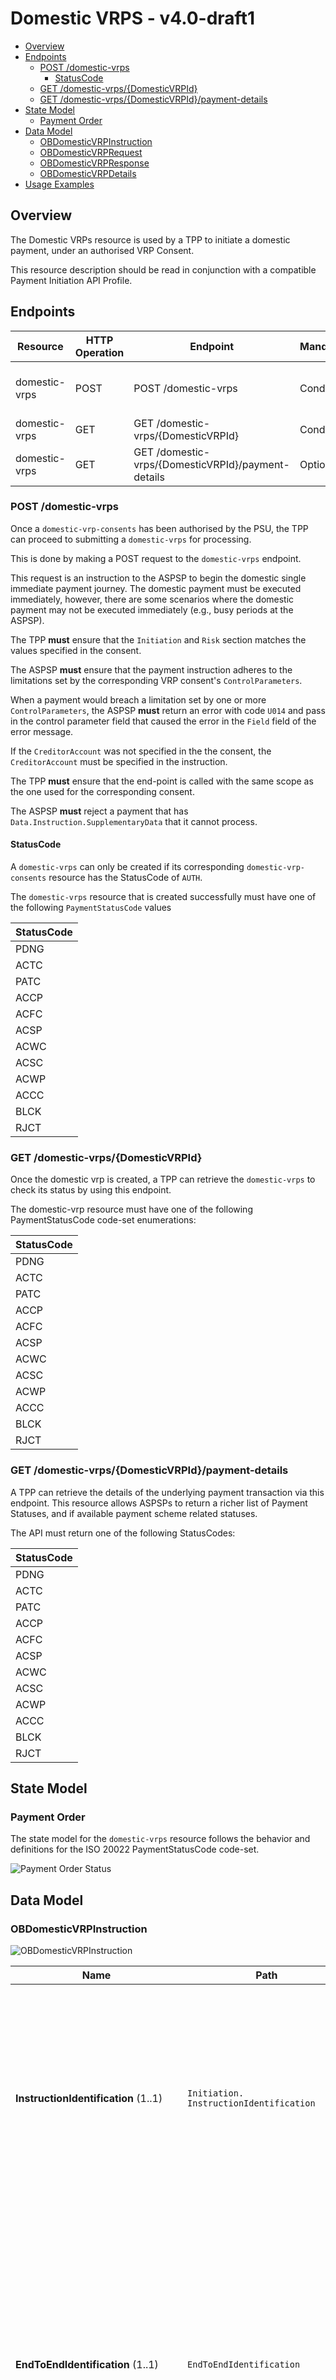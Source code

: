 # Domestic VRPS - v4.0-draft1 <!-- omit in toc -->

- [Overview](#overview)
- [Endpoints](#endpoints)
  - [POST /domestic-vrps](#post-domestic-vrps)
    - [StatusCode](#statuscode)
  - [GET /domestic-vrps/{DomesticVRPId}](#get-domestic-vrpsdomesticvrpid)
  - [GET /domestic-vrps/{DomesticVRPId}/payment-details](#get-domestic-vrpsdomesticvrpidpayment-details)
- [State Model](#state-model)
  - [Payment Order](#payment-order)
- [Data Model](#data-model)
  - [OBDomesticVRPInstruction](#obdomesticvrpinstruction)
  - [OBDomesticVRPRequest](#obdomesticvrprequest)
  - [OBDomesticVRPResponse](#obdomesticvrpresponse)
  - [OBDomesticVRPDetails](#obdomesticvrpdetails)
- [Usage Examples](#usage-examples)

## Overview

The Domestic VRPs resource is used by a TPP to initiate a domestic payment, under an authorised VRP Consent.

This resource description should be read in conjunction with a compatible Payment Initiation API Profile.

## Endpoints

| Resource |HTTP Operation |Endpoint |Mandatory |Scope |Grant Type |Message Signing |Idempotency Key |Request Object |Response Object |
| -------- |-------------- |-------- |----------- |----- |---------- |--------------- |--------------- |-------------- |--------------- |
| domestic-vrps |POST |POST /domestic-vrps | Conditional |payments |Authorization Code |Signed Request Signed Response |Yes | OBDomesticVRPRequest |OBDomesticVRPResponse |
| domestic-vrps |GET |GET /domestic-vrps/{DomesticVRPId} | Conditional |payments |Client Credentials |Signed Response |No |NA |OBDomesticVRPResponse |
| domestic-vrps |GET |GET /domestic-vrps/{DomesticVRPId}/payment-details | Optional |payments |Client Credentials |Signed Response |No |NA |OBDomesticVRPDetails |

### POST /domestic-vrps

Once a `domestic-vrp-consents` has been authorised by the PSU, the TPP can proceed to submitting a `domestic-vrps` for processing.

This is done by making a POST request to the `domestic-vrps` endpoint.

This request is an instruction to the ASPSP to begin the domestic single immediate payment journey. The domestic payment must be executed immediately, however, there are some scenarios where the domestic payment may not be executed immediately (e.g., busy periods at the ASPSP).

The TPP **must** ensure that the `Initiation` and `Risk` section matches the values specified in the consent.

The ASPSP **must** ensure that the payment instruction adheres to the limitations set by the corresponding VRP consent's `ControlParameters`.

When a payment would breach a limitation set by one or more `ControlParameters`, the ASPSP **must** return an error with code `U014` and pass in the control parameter field that caused the error in the `Field` field of the error message.

If the `CreditorAccount` was not specified in the the consent, the `CreditorAccount` must be specified in the instruction.

The TPP **must** ensure that the end-point is called with the same scope as the one used for the corresponding consent.

The ASPSP **must** reject a payment that has `Data.Instruction.SupplementaryData` that it cannot process.

#### StatusCode

A `domestic-vrps` can only be created if its corresponding `domestic-vrp-consents` resource has the StatusCode of `AUTH`.

The `domestic-vrps` resource that is created successfully must have one of the following `PaymentStatusCode` values

| StatusCode |
| ------ |
| PDNG |
| ACTC |
| PATC |
| ACCP |
| ACFC |
| ACSP |
| ACWC |
| ACSC |
| ACWP |
| ACCC |
| BLCK |
| RJCT |

### GET /domestic-vrps/{DomesticVRPId}

Once the domestic vrp is created, a TPP can retrieve the `domestic-vrps` to check its status by using this endpoint.

The domestic-vrp resource must have one of the following PaymentStatusCode code-set enumerations:

| StatusCode |
| ------ |
| PDNG |
| ACTC |
| PATC |
| ACCP |
| ACFC |
| ACSP |
| ACWC |
| ACSC |
| ACWP |
| ACCC |
| BLCK |
| RJCT |

### GET /domestic-vrps/{DomesticVRPId}/payment-details

A TPP can retrieve the details of the underlying payment transaction via this endpoint. This resource allows ASPSPs to return a richer list of Payment Statuses, and if available payment scheme related statuses.

The API must return one of the following StatusCodes:

| StatusCode |
| ------ |
| PDNG |
| ACTC |
| PATC |
| ACCP |
| ACFC |
| ACSP |
| ACWC |
| ACSC |
| ACWP |
| ACCC |
| BLCK |
| RJCT |

## State Model

### Payment Order

The state model for the `domestic-vrps` resource follows the behavior and definitions for the ISO 20022 PaymentStatusCode code-set.

![Payment Order Status](./images/PIS_PO_Statuses.png)


## Data Model

### OBDomesticVRPInstruction

![OBDomesticVRPInstruction](./images/OBDomesticVRPInstruction.svg)

| Name |Path |Definition | Type |
| ---- |-----|---------- |------|
| __InstructionIdentification__ (1..1) | `Initiation. InstructionIdentification` |Unique identification as assigned by an instructing party for an instructed party to unambiguously identify the instruction. Usage: the instruction identification is a point to point reference that can be used between the instructing party and the instructed party to refer to the individual instruction. It can be included in several messages related to the instruction. |Max35Text
| __EndToEndIdentification__ (1..1) | `EndToEndIdentification` |Unique identification assigned by the initiating party to unambiguously identify the transaction. This identification is passed on, unchanged, throughout the entire end-to-end chain. Usage: The end-to-end identification can be used for reconciliation or to link tasks relating to the transaction. It can be included in several messages related to the transaction. OB: The Faster Payments Scheme can only access 31 characters for the EndToEndIdentification field. |Max35Text
| __RemittanceInformation__ (0..1) | `RemittanceInformation` |Information supplied to enable the matching of an entry with the items that the transfer is intended to settle, such as commercial invoices in an accounts' receivable system. | OBRemittanceInformation1 
| __Structured__ (0..*) |`RemittanceInformation. Structured` |Information supplied to enable the matching/reconciliation of an entry with the items that the payment is intended to settle, such as commercial invoices in an accounts' receivable system, in an structured form. |OBRemittanceInformationStructured
| __ReferredDocumentInformation__ (0..*) |`RemittanceInformation . Structured. ReferredDocumentInformation` |rovides the identification and the content of the referred document |OBReferredDocumentInformation
| __ReferredDocumentAmount__ (0..1) |`RemittanceInformation. . Structured. ReferredDocumentAmount` |Provides details on the amounts of the referred document |OBReferredDocumentAmount |OBReferredDocumentAmount| 
| __CreditorReferenceInformation__ (0..1) |`RemittanceInformation. Structured. ReferredDocumentAmount`  |Reference information provided by the creditor to allow the identification of the underlying documents |OBCreditorReferenceInformation
| __Invoicer__ (0..1) |`RemittanceInformation. Structured. Invoicer`  |Identification of the organisation issuing the invoice, when it is different from the creditor or ultimate creditor |OBInvoicer
| __Invoicee__ (0..1) |`RemittanceInformation. Structured. Invoicee`  |Identification of the party to whom an invoice is issued, when it is different from the debtor or ultimate debtor  |OBInvoicee
| __TaxRemittance__ (0..1) |`RemittanceInformation. Structured. TaxRemittance` |Provides remittance information about a payment made for tax-related purposes |OBTaxRemittance|
| __AdditionalRemittanceInformation__ (0..3)|`RemittanceInformation. Structured. AdditionalRemittanceInformation`|Additional information, in free text form, to complement the structured remittance information |OBAdditionalRemittanceInformation
| __Unstructured__ |0..* |`RemittanceInformation. Unstructured.` |Information supplied to enable the matching/reconciliation of an entry with the items that the payment is intended to settle, such as commercial invoices in an accounts' receivable system, in an unstructured form. |Max140Text
| __LocalInstrument__ (0..1) | `LocalInstrument` |User community specific instrument. Usage: This element is used to specify a local instrument, local clearing option and/or further qualify the service or service level. |OBExternalLocalInstrument1Code
| __InstructedAmount__ (1..1) | `InstructedAmount` |Amount of money to be moved between the debtor and creditor, before deduction of charges, expressed in the currency as ordered by the initiating party. Usage: This amount has to be transported unchanged through the transaction chain. | OBActiveOrHistoricCurrencyAndAmount
| __Amount__ (1..1) |`InstructedAmount. Amount` |A number of monetary units specified in an active currency where the unit of currency is explicit and compliant with ISO 4217. |OBActiveCurrencyAndAmount_SimpleType | `^\d{1,13}$|^\d{1,13}\.\d{1,5}$`
| __Currency__ (1..1) | `InstructedAmount. Currency` |A code allocated to a currency by a Maintenance Agency under an international identification scheme, as described in the latest edition of the international standard ISO 4217 "Codes for the representation of currencies and funds". |ActiveOrHistoricCurrencyCode | `^[A-Z]{3,3}$`
| __CreditorAgent__ (0..1) | `CreditorAgent` | Financial institution servicing an account for the creditor.     | OBBranchAndFinancialInstitutionIdentification6
| __CreditorAccount__ (1..1) | `CreditorAccount`   |Unambiguous identification of the account of the creditor to which a credit entry will be posted as a result of the payment transaction.       |OBCashAccountCreditor3
| __SupplementaryData__ (0..1) | `SupplementaryData` | Additional information that can not be captured in the structured fields and/or any other specific block  | *

### OBDomesticVRPRequest

![OBDomesticVRPRequest](./images/OBDomesticVRPRequest.svg)

| Name                               | Path                            | Definition                                                                                                  | Type                                                  |
|------------------------------------|---------------------------------|-------------------------------------------------------------------------------------------------------------|-------------------------------------------------------|
| __Data__ (1..1)                    | `Data`                          |                                                                                                             |                                                       |
| __PSUAuthenticationMethod__ (1..1) | `Data. PSUAuthenticationMethod` | The authentication method that was used to authenicate the PSU.                                             | OBVRPAuthenticationMethods - Namespaced Enumeration   |
| __PSUInteractionType__ (0..1)      | `Data. PSUInteractionType`      | Indicates interaction type, currently if customer is present or not present.                                | OBVRPInteractionTypes                                 |
| __VRPType__ (1..1)      | `Data. VRPType`      |  	The type of payment being made under the VRP consent. This can be used to indicate whether this include sweeping payment or other ecommerce payments. 	                                | OBVRPConsentType - Namespaced Enumeration                                 |
| __ConsentId__ (1..1)               | `Data. ConsentId`               | Identifier for the Domestic VRP Consent that this payment is made under                                     | Max128Text                                            |
| __Initiation__ (1..1)              | `Data. Initiation`              | The parameters of the VRP consent that should remain unchanged for each payment under this VRP.             | OBDomesticVRPInitiation                               |
| __Instruction__ (1..1)             | `Data. Instruction`             | Specific instructions for this particular payment within the VRP consent                                    | [OBDomesticVRPInstruction](#OBDomesticVRPInstruction) |
| __RegulatoryReporting__ (0..10)                    | `Data. RegulatoryReporting`                          | Information needed due to regulatory and statutory requirements. | RegulatoryReporting3                                               |
| __DebitCreditReportingIndicator__ (0..1)                    | `Data. RegulatoryReporting. DebitCreditReportingIndicator`                          | Identifies whether the regulatory reporting information applies to the debit side, to the credit side or to both debit and credit sides of the transaction. | RegulatoryReportingType1Code                                               |
| __Authority__ (0..1)                    | `Data. RegulatoryReporting. Authority`                          | Entity requiring the regulatory reporting information. | RegulatoryAuthority2                                               |
| __Name__ (0..1)                    | `Data. RegulatoryReporting. Authority. Name`                          | Name of the entity requiring the regulatory reporting information. | Max140Text                                               |
| __Country__ (0..1)                    | `Data. RegulatoryReporting. Authority. Country`                          | Country of the entity that requires the regulatory reporting information. | CountryCode                                               |
| __Details__ (0..*)                    | `Data. RegulatoryReporting. Authority. Details`                          | Set of elements used to provide details on the regulatory reporting information. | StructuredRegulatoryReporting3                                               |
| __Type__ (0..1)                    | `Data. RegulatoryReporting. Authority. Details. Type`                          | Specifies the type of the information supplied in the regulatory reporting details. | Max35Text                                               |
| __Date__ (0..1)                    | `Data. RegulatoryReporting. Authority. Details. Date`                          | Date related to the specified type of regulatory reporting details. | Max35Text                                               |
| __Country__ (0..1)                    | `Data. RegulatoryReporting. Authority. Details. Country`                          | Country related to the specified type of regulatory reporting details. | CountryCode                                               |
| __Code__ (0..1)                    | `Data. RegulatoryReporting. Authority. Details. Code`                          | Specifies the nature, purpose, and reason for the transaction to be reported for regulatory and statutory requirements in a coded form. | Max10Text                                               |
| __Amount__ (0..1)                    | `Data. RegulatoryReporting. Authority. Details. Amount`                          | Amount of money to be reported for regulatory and statutory requirements. | OBActiveOrHistoricCurrencyAndAmount                                               |
| __Amount__ (1..1)                    | `Data. RegulatoryReporting. Authority. Details. Amount. Amount`                          | A number of monetary units specified in an active currency where the unit of currency is explicit and compliant with ISO 4217. |                                               |
| __Currency__ (1..1)                    | `Data. RegulatoryReporting. Authority. Details. Amount. Currency`                          | A code allocated to a currency by a Maintenance Agency under an international identification scheme, as described in the latest edition of the international standard ISO 4217 "Codes for the representation of currencies and funds". |ActiveOrHistoricCurrencyCode | ^[A-Z]{3,3}$                                                |
| __Information__ (0..*)                    | `Data. RegulatoryReporting. Authority. Details.  Information`                          | Additional details that cater for specific domestic regulatory requirements. |ActiveOrHistoricCurrencyCode | Max35Text                                                |
| __Risk__ (1..1)                    | `Risk`                          | The risk block for this payment. This must match the risk block for the corresponding Domestic VRP consent. | OBRisk1                                               |

### OBDomesticVRPResponse

![OBDomesticVRPResponse](./images/OBDomesticVRPResponse.svg)

| Name                                  | Path                               | Definition                                                                                                                                                                                                   | Type                                                                                                                              |
|---------------------------------------|------------------------------------|--------------------------------------------------------------------------------------------------------------------------------------------------------------------------------------------------------------|-----------------------------------------------------------------------------------------------------------------------------------|
| __Data__ (1..1)                       | `Data`                             |                                                                                                                                                                                                              |                                                                                                                                   |
| __DomesticVRPId__ (1..1)              | `Data. DomesticVRPId`              | OB: Unique identification as assigned by the ASPSP to uniquely identify the domestic payment resource.                                                                                                       | Max40Text                                                                                                                         |
| __ConsentId__ (1..1)                  | `Data. ConsentId`                  | Identifier for the Domestic VRP Consent that this payment is made under                                                                                                                                      | Max128Text                                                                                                                        |
| __CreationDateTime__ (1..1)           | `Data. CreationDateTime`           | Date and time at which the message was created.                                                                                                                                                              | ISODateTime                                                                                                                       |
| __StatusCode__ (1..1)                     | `Data. StatusCode`                     | Specifies the status of the payment information group.                                                                                                                                                       |  PDNG ACTC PATC ACCP ACFC ACSP ACWC ACSC ACWP ACCC BLCK RJCT  |
| __StatusUpdateDateTime__ (1..1)       | `Data. StatusUpdateDateTime`       | Date and time at which the resource StatusCode was updated.                                                                                                                                                      | ISODateTime                                                                                                                       |
| __StatusReason__ (0..*)               | `Data. StatusReason`               | Specifies the status reason.                                                                                                                      | Array                                                                                     |
| __StatusReasonCode__ (0..1)| `Data. StatusReason. *. StatusReasonCode` | Specifies the status reason in a code form. For a full description see `ExternalStatusReason1Code` [here](https://github.com/OpenBankingUK/External_Interal_CodeSets). | ExternalStatusReason1Code |
| __StatusReasonDescription__ (0..1)    | `Data.StatusReason. *. StatusReasonDescription`    | Description supporting the StatusReasonCode                                                                                                                                                         | Max256Text                                                                                                                        |
| __Path__ (0..1)| `Data. StatusReason. *. Path` |Recommended but optional reference to JSON path if relevant to the StatusReasonCode| Max500Text| 
| __ExpectedExecutionDateTime__ (0..1)  | `Data. ExpectedExecutionDateTime`  | Expected execution date and time for the payment resource.                                                                                                                                                   | ISODateTime                                                                                                                       |
| __ExpectedSettlementDateTime__ (0..1) | `Data. ExpectedSettlementDateTime` | Expected settlement date and time for the payment resource.                                                                                                                                                  | ISODateTime                                                                                                                       |
| __Refund__ (0..1)                     | `Data. Refund`                     | Unambiguous identification of the refund account to which a refund will be made as a result of the transaction. This object is populated only when `Data. ReadRefundAccount` is set to `Yes` in the consent. | OBDomesticRefundAccount1                                                                                                          |
| __Charges__ (0..n)                    | `Data. Charges`                    | Set of elements used to provide details of a charge for the payment initiation.                                                                                                                              | OBCharge2                                                                                                                         |
| __Initiation__ (1..1)                 | `Data. Initiation`                 | The parameters of the VRP consent that should remain unchanged for each payment under this VRP.                                                                                                              | OBDomesticVRPInitiation                                                                                                           |
| __Instruction__ (1..1)                | `Data. Instruction`                | Specific instructions for this particular payment within the VRP consent                                                                                                                                     | OBDomesticVRPInstruction
  | __UltimateCreditor__ (0..1) | `Data. Instruction. UltimateCreditor` |Set of elements used to identify a person or an organisation. | OBPartyIdentification43 | | |                                                                                                        |
| __SchemeName__ (0..1) | `Data. Instruction. UltimateCreditor. SchemaName` |Name of the identification scheme, in a coded form as published in an external list. |OBExternalAccountIdentification4Code | | |
| __Identification__ (0..1) | `Data. Instruction. UltimateCreditor. Identification` |Identification assigned by an institution to identify an account. This identification is known by the account owner. |Max256Text | | |
| __Name__ (0..1) | `Data. Instruction. UltimateCreditor. Name` |The account name is the name or names of the account owner(s) represented at an account level, as displayed by the ASPSP's online channels. Note, the account name is not the product name or the nickname of the account. |Max350Text | | |
| __LEI__ (0..1) | `Data. Instruction. UltimateCreditor. LEI` | Legal Entity Identification by which a party is known and which is usually used to identify that party. |Max20Text | | |
| __UltimateDebtor__ (0..1) | `Data. Instruction. UltimateDebtor` |Set of elements used to identify a person or an organisation. | OBPartyIdentification43 | | |
| __SchemeName__ (0..1) | `Data. Instruction. UltimateDebtor. SchemaName` |Name of the identification scheme, in a coded form as published in an external list. |OBExternalAccountIdentification4Code | | |
| __Identification__ (0..1) | `Data. Instruction. UltimateDebtor. Identification` |Identification assigned by an institution to identify an account. This identification is known by the account owner. |Max256Text | | |
| __Name__ (0..1) | `Data. Instruction. UltimateDebtor. Name` |The account name is the name or names of the account owner(s) represented at an account level, as displayed by the ASPSP's online channels. Note, the account name is not the product name or the nickname of the account. |Max350Text | | |
| __LEI__ (0..1) | `Data. Instruction. UltimateDebtor. LEI` | Legal Entity Identification by which a party is known and which is usually used to identify that party. |Max20Text | | |
| __DebtorAccount__ (0..1)              | `Data.DebtorAccount`               | The approved DebtorAccount that the payment was made from.                                                                                                                                                   | OBCashAccountDebtorWithName                                                                                                       |

### OBDomesticVRPDetails

![OBDomesticVRPDetails](./images/OBDomesticVRPDetails.svg)

| Name |Path |Definition | Type |
| ---- |-----|---------- |------|
| __Data__ (1..1) | `Data`
| __LocalInstrument__ (0..1) | `Data. LocalInstrument` |User community specific instrument.  Usage: This element is used to specify a local instrument, local clearing option and/or further qualify the service or service level. |OBExternalLocalInstrument1Code|
| __PaymentTransactionId__ (1..1) | `Data. PaymentTransactionId` |Unique identifier for the transaction within an servicing institution. This identifier is both unique and immutable. |Max210Text|
| __StatusCode__ (1..1) |`Data. StatusCode` |Status of a transfer, as assigned by the transaction administrator. |Values:<br>RCVD<br>PDNG<br>ACTC<br>ACFC<br>ACSP<br>ACSC<br>ACWP<br>ACCC<br>BLCK<br>CANC<br>RJCT<br><br>([See External codeset list](https://github.com/OpenBankingUK/External_Interal_CodeSets))| Max4Text|
| __StatusUpdateDateTime__ (1..1)       | `Data. StatusUpdateDateTime`       | Date and time at which the resource StatusCode was updated. | ISODateTime |
| __StatusDetail__ (0..*) | `Data. StatusDetail` |Array of StatusCodes| Array|
| __StatusCode__ (1..1) | `Data. StatusDetail. StatusCode` |Status of a transfer, as assigned by the transaction administrator. |Max4Text|
| __StatusReasonCode__ (0..1) | `Data. StatusDetail. StatusReason` |Reason code for the Status Code update| Enum ([See External codeset list](https://github.com/OpenBankingUK/External_Interal_CodeSets))|
| __StatusReasonDescription__ (0..1) | `Data. StatusDetail. StatusReasonDescription` |Reason provided for the status of a transfer. |Max256Text |
| __StatusUpdateDateTime__ (1..1)       | `Data. StatusDetail. StatusUpdateDateTime`       | Date and time at which the resource StatusCode was updated. | ISODateTime |

## Usage Examples

See [Usage Examples](../../references/usage-examples/vrp-usage-examples.md)
